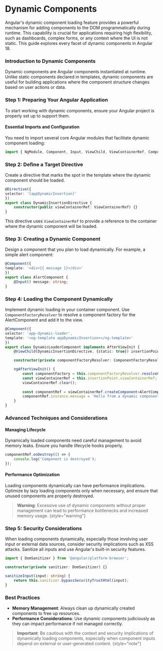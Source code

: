 # Dynamic Components


Angular's dynamic component loading feature provides a powerful mechanism for adding components to the DOM programmatically during runtime. This capability is crucial for applications requiring high flexibility, such as dashboards, complex forms, or any context where the UI is not static. This guide explores every facet of dynamic components in Angular 18.

### Introduction to Dynamic Components

Dynamic components are Angular components instantiated at runtime. Unlike static components declared in templates, dynamic components are useful for building applications where the component structure changes based on user actions or data.

### Step 1: Preparing Your Angular Application

To start working with dynamic components, ensure your Angular project is properly set up to support them.

#### Essential Imports and Configuration

You need to import several core Angular modules that facilitate dynamic component loading:

```typescript
import { NgModule, Component, Input, ViewChild, ViewContainerRef, ComponentFactoryResolver, ComponentRef, Directive } from '@angular/core';
```

### Step 2: Define a Target Directive

Create a directive that marks the spot in the template where the dynamic component should be loaded.

```typescript
@Directive({
selector: '[appDynamicInsertion]'
})
export class DynamicInsertionDirective {
    constructor(public viewContainerRef: ViewContainerRef) {}
}
```

This directive uses `ViewContainerRef` to provide a reference to the container where the dynamic component will be loaded.

### Step 3: Creating a Dynamic Component

Design a component that you plan to load dynamically. For example, a simple alert component:

```typescript
@Component({
template: '<div>{{ message }}</div>'
})
export class AlertComponent {
    @Input() message: string;
}
```

### Step 4: Loading the Component Dynamically

Implement dynamic loading in your container component. Use `ComponentFactoryResolver` to resolve a component factory for the AlertComponent and add it to the view.

```typescript
@Component({
selector: 'app-dynamic-loader',
template: '<ng-template appDynamicInsertion></ng-template>'
})
export class DynamicLoaderComponent implements AfterViewInit {
    @ViewChild(DynamicInsertionDirective, {static: true}) insertionPoint: DynamicInsertionDirective;

    constructor(private componentFactoryResolver: ComponentFactoryResolver) {}

    ngAfterViewInit() {
        const componentFactory = this.componentFactoryResolver.resolveComponentFactory(AlertComponent);
        const viewContainerRef = this.insertionPoint.viewContainerRef;
        viewContainerRef.clear();
    
        const componentRef = viewContainerRef.createComponent<AlertComponent>(componentFactory);
        componentRef.instance.message = 'Hello from a dynamic component!';
    }
}
```

### Advanced Techniques and Considerations

#### Managing Lifecycle

Dynamically loaded components need careful management to avoid memory leaks. Ensure you handle lifecycle hooks properly.

```typescript
componentRef.onDestroy(() => {
    console.log('Component is destroyed');
});
```

#### Performance Optimization

Loading components dynamically can have performance implications. Optimize by lazy loading components only when necessary, and ensure that unused components are properly destroyed.

> **Warning**: Excessive use of dynamic components without proper management can lead to performance bottlenecks and increased memory usage.
{style="warning"}

### Step 5: Security Considerations

When loading components dynamically, especially those involving user input or external data sources, consider security implications such as XSS attacks. Sanitize all inputs and use Angular's built-in security features.

```typescript
import { DomSanitizer } from '@angular/platform-browser';

constructor(private sanitizer: DomSanitizer) {}

sanitizeInput(input: string) {
    return this.sanitizer.bypassSecurityTrustHtml(input);
}
```

### Best Practices

- **Memory Management**: Always clean up dynamically created components to free up resources.
- **Performance Considerations**: Use dynamic components judiciously as they can impact performance if not managed correctly.

> **Important**: Be cautious with the context and security implications of dynamically loading components, especially when component inputs depend on external or user-generated content.
{style="note"}